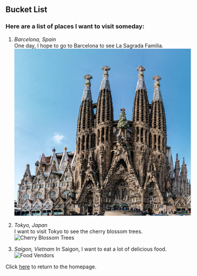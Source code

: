 ## Bucket List

### Here are a list of places I want to visit someday:

1. _Barcelona, Spain_  
  One day, I hope to go to Barcelona to see La Sagrada Familia.
  ![La Sagrada Familia](laSagradaFamilia.jpg)
  
2. _Tokyo, Japan_  
  I want to visit Tokyo to see the cherry blossom trees.
  ![Cherry Blossom Trees](https://resources.matcha-jp.com/resize/720x2000/2022/03/25-124464.webp)

3. _Saigon, Vietnam_
   In Saigon, I want to eat a lot of delicious food.
   ![Food Vendors](https://www.expatolife.com/wp-content/uploads/2019/12/Bot-chien-Vietnamese-food.jpg)
   
Click [here](README.md) to return to the homepage.
